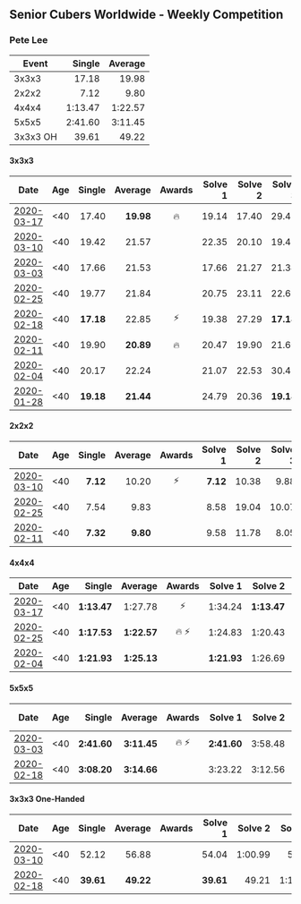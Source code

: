 ## Senior Cubers Worldwide - Weekly Competition
### Pete Lee

| Event | Single | Average |
| -- | --: | --: |
| 3x3x3 | 17.18 | 19.98 |
| 2x2x2 | 7.12 | 9.80 |
| 4x4x4 | 1:13.47 | 1:22.57 |
| 5x5x5 | 2:41.60 | 3:11.45 |
| 3x3x3 OH | 39.61 | 49.22 |

#### 3x3x3

| Date | Age | Single | Average | Awards | Solve 1 | Solve 2 | Solve 3 | Solve 4 | Solve 5 | Video |
| :--: | :--: | --: | --: | :--: | --: | --: | --: | --: | --: | :-- |
| [2020-03-17](../3x3x3/2020-03-17.md) | <40 | 17.40 | **19.98** | 🔥 | 19.14 | 17.40 | 29.48 | 22.15 | 18.66 | [Link](https://www.facebook.com/events/280686576235146/permalink/283408659296271/) |
| [2020-03-10](../3x3x3/2020-03-10.md) | <40 | 19.42 | 21.57 |  | 22.35 | 20.10 | 19.42 | 22.26 | 24.79 | [Link](https://www.facebook.com/events/164742401163863/permalink/167469494224487/) |
| [2020-03-03](../3x3x3/2020-03-03.md) | <40 | 17.66 | 21.53 |  | 17.66 | 21.27 | 21.34 | 22.00 | 23.21 | [Link](https://www.facebook.com/events/241721610185997/permalink/245031166521708/) |
| [2020-02-25](../3x3x3/2020-02-25.md) | <40 | 19.77 | 21.84 |  | 20.75 | 23.11 | 22.69 | 22.08 | 19.77 | [Link](https://www.facebook.com/events/196320811461109/permalink/198916887868168/) |
| [2020-02-18](../3x3x3/2020-02-18.md) | <40 | **17.18** | 22.85 | ⚡ | 19.38 | 27.29 | **17.18** | 21.89 | 46.02 | [Link](https://www.facebook.com/events/2558750947697073/permalink/2562474693991365/) |
| [2020-02-11](../3x3x3/2020-02-11.md) | <40 | 19.90 | **20.89** | 🔥 | 20.47 | 19.90 | 21.60 | 20.60 | 24.10 | [Link](https://www.facebook.com/events/616423959107229/permalink/619925258757099/) |
| [2020-02-04](../3x3x3/2020-02-04.md) | <40 | 20.17 | 22.24 |  | 21.07 | 22.53 | 30.48 | 23.13 | 20.17 | [Link](https://www.facebook.com/pete.lee.9003/videos/2505499226227218/) |
| [2020-01-28](../3x3x3/2020-01-28.md) | <40 | **19.18** | **21.44** |  | 24.79 | 20.36 | **19.18** | - | - | [Link](https://www.facebook.com/pete.lee.9003/videos/2491606100949864/) |


#### 2x2x2

| Date | Age | Single | Average | Awards | Solve 1 | Solve 2 | Solve 3 | Solve 4 | Solve 5 | Video |
| :--: | :--: | --: | --: | :--: | --: | --: | --: | --: | --: | :-- |
| [2020-03-10](../2x2x2/2020-03-10.md) | <40 | **7.12** | 10.20 | ⚡ | **7.12** | 10.38 | 9.88 | 10.34 | 13.64 | [Link](https://www.facebook.com/events/654143022005686/permalink/657880148298640/) |
| [2020-02-25](../2x2x2/2020-02-25.md) | <40 | 7.54 | 9.83 |  | 8.58 | 19.04 | 10.07 | 7.54 | 10.85 | [Link](https://www.facebook.com/events/2972213492840148/permalink/2982626551798842/) |
| [2020-02-11](../2x2x2/2020-02-11.md) | <40 | **7.32** | **9.80** |  | 9.58 | 11.78 | 8.05 | **7.32** | 12.03 | [Link](https://www.facebook.com/events/176704156956327/permalink/179850233308386/) |


#### 4x4x4

| Date | Age | Single | Average | Awards | Solve 1 | Solve 2 | Solve 3 | Solve 4 | Solve 5 | Video |
| :--: | :--: | --: | --: | :--: | --: | --: | --: | --: | --: | :-- |
| [2020-03-17](../4x4x4/2020-03-17.md) | <40 | **1:13.47** | 1:27.78 | ⚡ | 1:34.24 | **1:13.47** | 1:30.81 | 1:26.42 | 1:26.11 | [Link](https://www.facebook.com/events/211732526904866/permalink/216431523101633/) |
| [2020-02-25](../4x4x4/2020-02-25.md) | <40 | **1:17.53** | **1:22.57** | 🔥 ⚡ | 1:24.83 | 1:20.43 | 1:33.55 | 1:22.46 | **1:17.53** | [Link](https://www.facebook.com/events/805797596592397/permalink/808919202946903/) |
| [2020-02-04](../4x4x4/2020-02-04.md) | <40 | **1:21.93** | **1:25.13** |  | **1:21.93** | 1:26.69 | 1:26.77 | - | - | [Link](https://www.facebook.com/pete.lee.9003/videos/2505517469558727/) |


#### 5x5x5

| Date | Age | Single | Average | Awards | Solve 1 | Solve 2 | Solve 3 | Solve 4 | Solve 5 | Video |
| :--: | :--: | --: | --: | :--: | --: | --: | --: | --: | --: | :-- |
| [2020-03-03](../5x5x5/2020-03-03.md) | <40 | **2:41.60** | **3:11.45** | 🔥 ⚡ | **2:41.60** | 3:58.48 | 2:54.29 | DNS | DNS | [Link](https://www.facebook.com/events/2637344919882558/permalink/2641118259505224/) |
| [2020-02-18](../5x5x5/2020-02-18.md) | <40 | **3:08.20** | **3:14.66** |  | 3:23.22 | 3:12.56 | **3:08.20** | DNS | DNS | [Link](https://www.facebook.com/events/538921670053895/permalink/541504683128927/) |


#### 3x3x3 One-Handed

| Date | Age | Single | Average | Awards | Solve 1 | Solve 2 | Solve 3 | Solve 4 | Solve 5 | Video |
| :--: | :--: | --: | --: | :--: | --: | --: | --: | --: | --: | :-- |
| [2020-03-10](../oh/2020-03-10.md) | <40 | 52.12 | 56.88 |  | 54.04 | 1:00.99 | 52.12 | 57.47 | 59.14 | [Link](https://www.facebook.com/events/684510792316675/permalink/688409441926810/) |
| [2020-02-18](../oh/2020-02-18.md) | <40 | **39.61** | **49.22** |  | **39.61** | 49.21 | 1:19.88 | 47.50 | 50.96 | [Link](https://www.facebook.com/events/1618332754973681/permalink/1622571537883136/) |


<!-- Global site tag (gtag.js) - Google Analytics -->
<script async src="https://www.googletagmanager.com/gtag/js?id=UA-86348435-3"></script>
<script>window.dataLayer = window.dataLayer || []; function gtag() {dataLayer.push(arguments);} gtag('js', new Date()); gtag('config', 'UA-86348435-3');</script>
